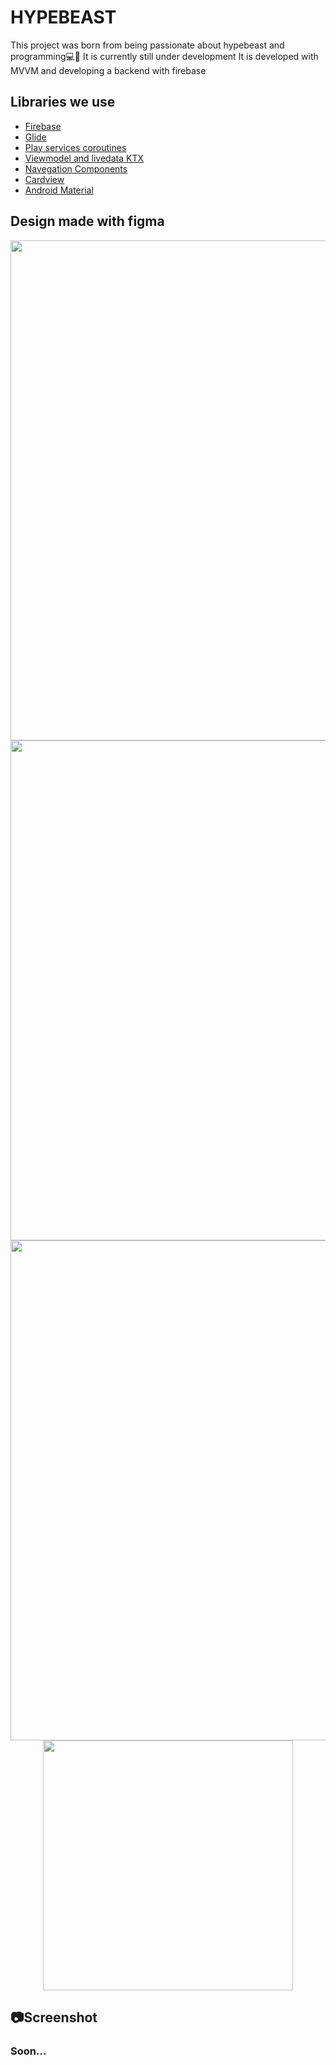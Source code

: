 # HYPEBEAST
This project was born from being passionate about hypebeast and programming💻👟
It is currently still under development
It is developed with MVVM and developing a backend with firebase

## Libraries we use

- [Firebase](https://firebase.google.com/?hl=es "Firebase")
- [Glide](https://github.com/bumptech/glide "Glide")
- [Play services coroutines](https://github.com/Kotlin/kotlinx.coroutines "Play services coroutines")
- [Viewmodel and livedata KTX](https://developer.android.com/kotlin/ktx "Viewmodel and livedata KTX")
- [Navegation Components](https://developer.android.com/guide/navigation/navigation-getting-started "Navegation Components")
- [Cardview](https://developer.android.com/guide/topics/ui/layout/cardview?hl=es-419 "Cardview")
- [Android Material](https://material.io/develop/android/docs/getting-started "Android Material")

## Design made with figma
<p align="center">
   <img src="https://i.ibb.co/hmVF2YJ/Pantallas-Registros.png" width="800" >
  <img src="https://i.ibb.co/TTpW0P0/Pantallas-Principales.png" width="800">
  <img src="https://i.ibb.co/BVDpx1X/Pantallas-Secundarias.png" width="800">
  <img src="https://i.ibb.co/DG4yXck/Splash-Screen.png" width="400">
 

## 📷Screenshot
### Soon...

